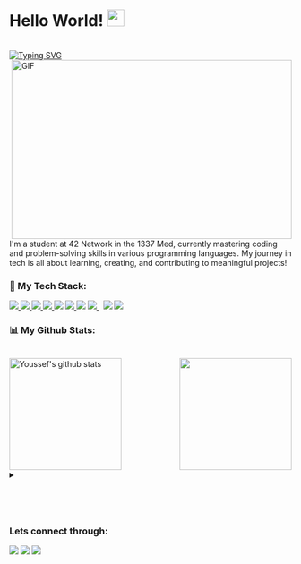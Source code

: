 <h1 >Hello World! <img src="https://raw.githubusercontent.com/MartinHeinz/MartinHeinz/master/wave.gif" width="30px"></h1>
<br>
<a href="https://git.io/typing-svg"><img src="https://readme-typing-svg.demolab.com?font=&size=24&pause=1000&width=435&lines=Welcome+to+my+GitHub;I'm+Youssef+Mouchtach;Student+at+Coding+School+1337" alt="Typing SVG" /></a>
<br>
<img align="right" alt="GIF" src="https://badge.mediaplus.ma/darkblue/ymouchta" width="500" height="320" />
I'm a student at 42 Network in the 1337 Med, currently mastering coding and problem-solving skills in various programming languages. My journey in tech is all about learning, creating, and contributing to meaningful projects!

<br>


### 🚀 My Tech Stack:

<p align="left">
    <a href="https://www.w3.org/html/" target="_blank"> <img src="https://img.icons8.com/color/48/000000/html-5.png"/> </a>
    <a href="https://www.w3schools.com/css/" target="_blank"> <img src="https://img.icons8.com/color/48/000000/css3.png"/> </a>
    <a href="https://getbootstrap.com" target="_blank"> <img src="https://img.icons8.com/color/48/000000/bootstrap.png"/> </a>
    <a href="https://developer.mozilla.org/en-US/docs/Web/JavaScript" target="_blank"> <img src="https://img.icons8.com/color/48/000000/javascript.png"/> </a>
    <a href="https://en.wikipedia.org/wiki/C%2B%2B"><img src="https://img.icons8.com/color/48/000000/c-plus-plus-logo.png"/></a>
    <a href="https://www.python.org" target="_blank"> <img src="https://img.icons8.com/color/48/000000/python.png"/> </a>
    <a href="https://jquery.com/"><img src="https://img.icons8.com/external-tal-revivo-shadow-tal-revivo/48/000000/external-jquery-is-a-javascript-library-designed-to-simplify-html-logo-shadow-tal-revivo.png"/></a>
    <a style="padding-right:8px;" href="https://nodejs.org" target="_blank"> <img src="https://img.icons8.com/color/48/000000/nodejs.png"/> </a>
    <a href="https://www.android.com/intl/en_in/" target="_blank"><img src="https://img.icons8.com/color/48/000000/android-os.png"/></a>
    <a href="https://wordpress.com/"><img src="https://img.icons8.com/fluency/48/000000/wordpress.png"/></a>
</p>

### 📊 My Github Stats:
<br/>
 <a href="https://github.com/mouchtach">
   <img align="lift" src="https://github-readme-stats.vercel.app/api?username=mouchtach&count_private=false&hide=stars&show_icons=true&theme=prussian&line_height=27" alt="Youssef's github stats" height="200px" />
  </a>
  <a href="https://github.com/mouchtach">
    <img align="right" src="https://github-readme-stats.vercel.app/api/top-langs/?username=mouchtach&hide=ASP.NET,jupyter%20notebook&theme=prussian&hide_langs_below=1" height="200px"/>
  </a>
 
<br>


<details>

<summary>
<h3 style="color: #0000;">Projects I am currently working on</h3>

</summary>

<br />

[![Readme Card](https://github-readme-stats.vercel.app/api/pin/?username=mouchtach&repo=libft&theme=prussian)](https://github.com/mouchtach/libft)
[![Readme Card](https://github-readme-stats.vercel.app/api/pin/?username=mouchtach&repo=get_next_line&theme=prussian)](https://github.com/mouchtach/get_next_line)
[![Readme Card](https://github-readme-stats.vercel.app/api/pin/?username=mouchtach&repo=ft_printf&theme=prussian)](https://github.com/mouchtach/ft_printf)

<br />
</details>



### Lets connect through:
<a href="https://www.facebook.com/share/1DaW5E1Yii/"><img src="https://img.icons8.com/fluency/48/000000/meta.png"/></a>
<a href="https://x.com/mouchtach190559?t=-nLmFovYYvUsYJS-P5uOYQ&s=09"><img src="https://img.icons8.com/color/48/000000/twitter--v1.png"/></a>
<a href="https://www.linkedin.com/in/youssef-mouchtach-2807931b8"><img src="https://img.icons8.com/color/48/000000/linkedin.png"/></a>






